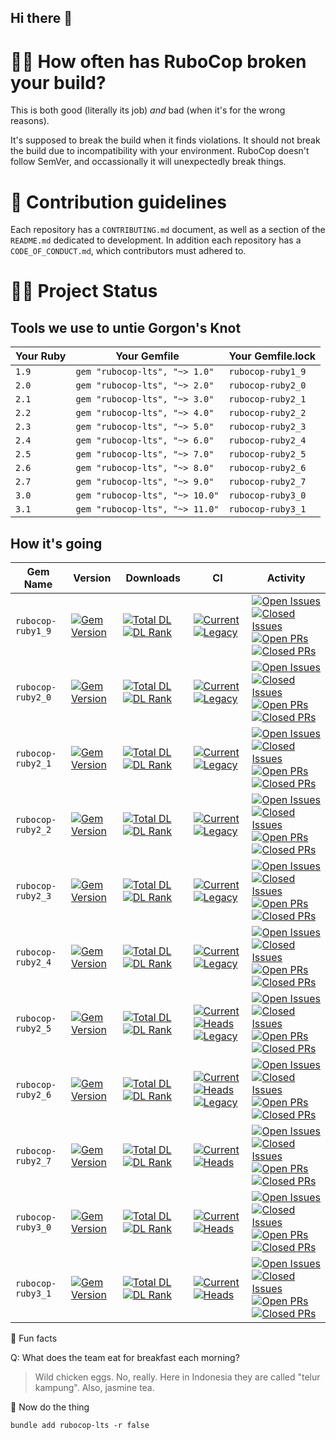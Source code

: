 ## Hi there 👋

# 🙋‍♀️ How often has RuboCop broken your build?

This is both good (literally its job) _and_ bad (when it's for the wrong reasons).

It's supposed to break the build when it finds violations.
It should not break the build due to incompatibility with your environment.  RuboCop
doesn't follow SemVer, and occassionally it will unexpectedly break things.

# 🌈 Contribution guidelines

Each repository has a `CONTRIBUTING.md` document, as well as a section of the `README.md`
dedicated to development.  In addition each repository has a `CODE_OF_CONDUCT.md`, which
contributors must adhered to.

# 👩‍💻 Project Status

## Tools we use to untie Gorgon's Knot

| Your Ruby | Your Gemfile                   | Your Gemfile.lock |
|-----------|--------------------------------|-------------------|
| `1.9`     | `gem "rubocop-lts", "~> 1.0"`  | `rubocop-ruby1_9` |
| `2.0`     | `gem "rubocop-lts", "~> 2.0"`  | `rubocop-ruby2_0` |
| `2.1`     | `gem "rubocop-lts", "~> 3.0"`  | `rubocop-ruby2_1` |
| `2.2`     | `gem "rubocop-lts", "~> 4.0"`  | `rubocop-ruby2_2` |
| `2.3`     | `gem "rubocop-lts", "~> 5.0"`  | `rubocop-ruby2_3` |
| `2.4`     | `gem "rubocop-lts", "~> 6.0"`  | `rubocop-ruby2_4` |
| `2.5`     | `gem "rubocop-lts", "~> 7.0"`  | `rubocop-ruby2_5` |
| `2.6`     | `gem "rubocop-lts", "~> 8.0"`  | `rubocop-ruby2_6` |
| `2.7`     | `gem "rubocop-lts", "~> 9.0"`  | `rubocop-ruby2_7` |
| `3.0`     | `gem "rubocop-lts", "~> 10.0"` | `rubocop-ruby3_0` |
| `3.1`     | `gem "rubocop-lts", "~> 11.0"` | `rubocop-ruby3_1` |

## How it's going

| Gem Name          | Version                           | Downloads                                                        | CI                                                                                                 | Activity                                                                                                                                      |
|-------------------|-----------------------------------|------------------------------------------------------------------|----------------------------------------------------------------------------------------------------|-----------------------------------------------------------------------------------------------------------------------------------------------|
| `rubocop-ruby1_9` | [![Gem Version][⛳️19-vi]][⛳️19-g] | [![Total DL][🖇️19-dti]][⛳️19-g] [![DL Rank][🏘️19-rti]][⛳️19-g] | [![Current][🚎19-cwfi]][🚎19-cwf] [![Legacy][🧮19-lwfi]][🧮19-lwf]                                 | [![Open Issues][📗19-ioi]][📗19-io] [![Closed Issues][🚀19-ici]][🚀19-ic] [![Open PRs][💄19-poi]][💄19-po] [![Closed PRs][👽19-pci]][👽19-pc] |
| `rubocop-ruby2_0` | [![Gem Version][⛳️20-vi]][⛳️20-g] | [![Total DL][🖇️20-dti]][⛳️20-g] [![DL Rank][🏘️20-rti]][⛳️20-g] | [![Current][🚎20-cwfi]][🚎20-cwf] [![Legacy][🧮20-lwfi]][🧮20-lwf]                                 | [![Open Issues][📗20-ioi]][📗20-io] [![Closed Issues][🚀20-ici]][🚀20-ic] [![Open PRs][💄20-poi]][💄20-po] [![Closed PRs][👽20-pci]][👽20-pc] |
| `rubocop-ruby2_1` | [![Gem Version][⛳️21-vi]][⛳️21-g] | [![Total DL][🖇️21-dti]][⛳️21-g] [![DL Rank][🏘️21-rti]][⛳️21-g] | [![Current][🚎21-cwfi]][🚎21-cwf] [![Legacy][🧮21-lwfi]][🧮21-lwf]                                 | [![Open Issues][📗21-ioi]][📗21-io] [![Closed Issues][🚀21-ici]][🚀21-ic] [![Open PRs][💄21-poi]][💄21-po] [![Closed PRs][👽21-pci]][👽21-pc] |
| `rubocop-ruby2_2` | [![Gem Version][⛳️22-vi]][⛳️22-g] | [![Total DL][🖇️22-dti]][⛳️22-g] [![DL Rank][🏘️22-rti]][⛳️22-g] | [![Current][🚎22-cwfi]][🚎22-cwf] [![Legacy][🧮22-lwfi]][🧮22-lwf]                                 | [![Open Issues][📗22-ioi]][📗22-io] [![Closed Issues][🚀22-ici]][🚀22-ic] [![Open PRs][💄22-poi]][💄22-po] [![Closed PRs][👽22-pci]][👽22-pc] |
| `rubocop-ruby2_3` | [![Gem Version][⛳️23-vi]][⛳️23-g] | [![Total DL][🖇️23-dti]][⛳️23-g] [![DL Rank][🏘️23-rti]][⛳️23-g] | [![Current][🚎23-cwfi]][🚎23-cwf] [![Legacy][🧮23-lwfi]][🧮23-lwf]                                 | [![Open Issues][📗23-ioi]][📗23-io] [![Closed Issues][🚀23-ici]][🚀23-ic] [![Open PRs][💄23-poi]][💄23-po] [![Closed PRs][👽23-pci]][👽23-pc] |
| `rubocop-ruby2_4` | [![Gem Version][⛳️24-vi]][⛳️24-g] | [![Total DL][🖇️24-dti]][⛳️24-g] [![DL Rank][🏘️24-rti]][⛳️24-g] | [![Current][🚎24-cwfi]][🚎24-cwf] [![Legacy][🧮24-lwfi]][🧮24-lwf]                                 | [![Open Issues][📗24-ioi]][📗24-io] [![Closed Issues][🚀24-ici]][🚀24-ic] [![Open PRs][💄24-poi]][💄24-po] [![Closed PRs][👽24-pci]][👽24-pc] |
| `rubocop-ruby2_5` | [![Gem Version][⛳️25-vi]][⛳️25-g] | [![Total DL][🖇️25-dti]][⛳️25-g] [![DL Rank][🏘️25-rti]][⛳️25-g] | [![Current][🚎25-cwfi]][🚎25-cwf] [![Heads][🖐25-hwfi]][🖐25-hwf] [![Legacy][🧮25-lwfi]][🧮25-lwf] | [![Open Issues][📗25-ioi]][📗25-io] [![Closed Issues][🚀25-ici]][🚀25-ic] [![Open PRs][💄25-poi]][💄25-po] [![Closed PRs][👽25-pci]][👽25-pc] |
| `rubocop-ruby2_6` | [![Gem Version][⛳️26-vi]][⛳️26-g] | [![Total DL][🖇️26-dti]][⛳️26-g] [![DL Rank][🏘️26-rti]][⛳️26-g] | [![Current][🚎26-cwfi]][🚎26-cwf] [![Heads][🖐26-hwfi]][🖐26-hwf] [![Legacy][🧮26-lwfi]][🧮26-lwf] | [![Open Issues][📗26-ioi]][📗26-io] [![Closed Issues][🚀26-ici]][🚀26-ic] [![Open PRs][💄26-poi]][💄26-po] [![Closed PRs][👽26-pci]][👽26-pc] |
| `rubocop-ruby2_7` | [![Gem Version][⛳️27-vi]][⛳️27-g] | [![Total DL][🖇️27-dti]][⛳️27-g] [![DL Rank][🏘️27-rti]][⛳️27-g] | [![Current][🚎27-cwfi]][🚎27-cwf] [![Heads][🖐27-hwfi]][🖐27-hwf]                                  | [![Open Issues][📗27-ioi]][📗27-io] [![Closed Issues][🚀27-ici]][🚀27-ic] [![Open PRs][💄27-poi]][💄27-po] [![Closed PRs][👽27-pci]][👽27-pc] |
| `rubocop-ruby3_0` | [![Gem Version][⛳️30-vi]][⛳️30-g] | [![Total DL][🖇️30-dti]][⛳️30-g] [![DL Rank][🏘️30-rti]][⛳️30-g] | [![Current][🚎30-cwfi]][🚎30-cwf] [![Heads][🖐30-hwfi]][🖐30-hwf]                                  | [![Open Issues][📗30-ioi]][📗30-io] [![Closed Issues][🚀30-ici]][🚀30-ic] [![Open PRs][💄30-poi]][💄30-po] [![Closed PRs][👽30-pci]][👽30-pc] |
| `rubocop-ruby3_1` | [![Gem Version][⛳️31-vi]][⛳️31-g] | [![Total DL][🖇️31-dti]][⛳️31-g] [![DL Rank][🏘️31-rti]][⛳️31-g] | [![Current][🚎31-cwfi]][🚎31-cwf] [![Heads][🖐31-hwfi]][🖐31-hwf]                                  | [![Open Issues][📗31-ioi]][📗31-io] [![Closed Issues][🚀31-ici]][🚀31-ic] [![Open PRs][💄31-poi]][💄31-po] [![Closed PRs][👽31-pci]][👽31-pc] |

<!-- columnar badge #s:
⛳️
🖇
🏘
🚎
🖐
🧮
📗
🚀
💄
👽
-->

[⛳️19-vi]: http://img.shields.io/gem/v/rubocop-ruby1_9.svg
[🖇️19-dti]: https://img.shields.io/gem/dt/rubocop-ruby1_9.svg
[🏘️19-rti]: https://img.shields.io/gem/rt/rubocop-ruby1_9.svg
[🚎19-cwf]: https://github.com/rubocop-lts/rubocop-ruby1_9/actions/workflows/current.yml
[🚎19-cwfi]: https://github.com/rubocop-lts/rubocop-ruby1_9/actions/workflows/supported.yml/badge.svg
[🖐19-hwf]: https://github.com/rubocop-lts/rubocop-ruby1_9/actions/workflows/heads.yml
[🖐19-hwfi]: https://github.com/rubocop-lts/rubocop-ruby1_9/actions/workflows/heads.yml/badge.svg
[🧮19-lwf]: https://github.com/rubocop-lts/rubocop-ruby1_9/actions/workflows/legacy.yml
[🧮19-lwfi]: https://github.com/rubocop-lts/rubocop-ruby1_9/actions/workflows/legacy.yml/badge.svg
[📗19-io]: https://github.com/rubocop-lts/rubocop-ruby1_9/issues
[📗19-ioi]: https://img.shields.io/github/issues-raw/rubocop-lts/rubocop-ruby1_9
[🚀19-ic]: https://github.com/rubocop-lts/rubocop-ruby1_9/issues?q=is%3Aissue+is%3Aclosed
[🚀19-ici]: https://img.shields.io/github/issues-closed-raw/rubocop-lts/rubocop-ruby1_9
[💄19-po]: https://github.com/rubocop-lts/rubocop-ruby1_9/pulls
[💄19-poi]: https://img.shields.io/github/issues-pr/rubocop-lts/rubocop-ruby1_9
[👽19-pc]: https://github.com/rubocop-lts/rubocop-ruby1_9/pulls?q=is%3Apr+is%3Aclosed
[👽19-pci]: https://img.shields.io/github/issues-pr-closed/rubocop-lts/rubocop-ruby1_9
[⛳️19-g]: https://rubygems.org/gems/rubocop-ruby1_9
[⛳️20-vi]: http://img.shields.io/gem/v/rubocop-ruby2_0.svg
[🖇️20-dti]: https://img.shields.io/gem/dt/rubocop-ruby2_0.svg
[🏘️20-rti]: https://img.shields.io/gem/rt/rubocop-ruby2_0.svg
[🚎20-cwf]: https://github.com/rubocop-lts/rubocop-ruby2_0/actions/workflows/current.yml
[🚎20-cwfi]: https://github.com/rubocop-lts/rubocop-ruby2_0/actions/workflows/supported.yml/badge.svg
[🖐20-hwf]: https://github.com/rubocop-lts/rubocop-ruby2_0/actions/workflows/heads.yml
[🖐20-hwfi]: https://github.com/rubocop-lts/rubocop-ruby2_0/actions/workflows/heads.yml/badge.svg
[🧮20-lwf]: https://github.com/rubocop-lts/rubocop-ruby2_0/actions/workflows/legacy.yml
[🧮20-lwfi]: https://github.com/rubocop-lts/rubocop-ruby2_0/actions/workflows/legacy.yml/badge.svg
[📗20-io]: https://github.com/rubocop-lts/rubocop-ruby2_0/issues
[📗20-ioi]: https://img.shields.io/github/issues-raw/rubocop-lts/rubocop-ruby2_0
[🚀20-ic]: https://github.com/rubocop-lts/rubocop-ruby2_0/issues?q=is%3Aissue+is%3Aclosed
[🚀20-ici]: https://img.shields.io/github/issues-closed-raw/rubocop-lts/rubocop-ruby2_0
[💄20-po]: https://github.com/rubocop-lts/rubocop-ruby2_0/pulls
[💄20-poi]: https://img.shields.io/github/issues-pr/rubocop-lts/rubocop-ruby2_0
[👽20-pc]: https://github.com/rubocop-lts/rubocop-ruby2_0/pulls?q=is%3Apr+is%3Aclosed
[👽20-pci]: https://img.shields.io/github/issues-pr-closed/rubocop-lts/rubocop-ruby2_0
[⛳️20-g]: https://rubygems.org/gems/rubocop-ruby2_0
[⛳️21-vi]: http://img.shields.io/gem/v/rubocop-ruby2_1.svg
[🖇️21-dti]: https://img.shields.io/gem/dt/rubocop-ruby2_1.svg
[🏘️21-rti]: https://img.shields.io/gem/rt/rubocop-ruby2_1.svg
[🚎21-cwf]: https://github.com/rubocop-lts/rubocop-ruby2_1/actions/workflows/current.yml
[🚎21-cwfi]: https://github.com/rubocop-lts/rubocop-ruby2_1/actions/workflows/supported.yml/badge.svg
[🖐21-hwf]: https://github.com/rubocop-lts/rubocop-ruby2_1/actions/workflows/heads.yml
[🖐21-hwfi]: https://github.com/rubocop-lts/rubocop-ruby2_1/actions/workflows/heads.yml/badge.svg
[🧮21-lwf]: https://github.com/rubocop-lts/rubocop-ruby2_1/actions/workflows/legacy.yml
[🧮21-lwfi]: https://github.com/rubocop-lts/rubocop-ruby2_1/actions/workflows/legacy.yml/badge.svg
[📗21-io]: https://github.com/rubocop-lts/rubocop-ruby2_1/issues
[📗21-ioi]: https://img.shields.io/github/issues-raw/rubocop-lts/rubocop-ruby2_1
[🚀21-ic]: https://github.com/rubocop-lts/rubocop-ruby2_1/issues?q=is%3Aissue+is%3Aclosed
[🚀21-ici]: https://img.shields.io/github/issues-closed-raw/rubocop-lts/rubocop-ruby2_1
[💄21-po]: https://github.com/rubocop-lts/rubocop-ruby2_1/pulls
[💄21-poi]: https://img.shields.io/github/issues-pr/rubocop-lts/rubocop-ruby2_1
[👽21-pc]: https://github.com/rubocop-lts/rubocop-ruby2_1/pulls?q=is%3Apr+is%3Aclosed
[👽21-pci]: https://img.shields.io/github/issues-pr-closed/rubocop-lts/rubocop-ruby2_1
[⛳️21-g]: https://rubygems.org/gems/rubocop-ruby2_1
[⛳️22-vi]: http://img.shields.io/gem/v/rubocop-ruby2_2.svg
[🖇️22-dti]: https://img.shields.io/gem/dt/rubocop-ruby2_2.svg
[🏘️22-rti]: https://img.shields.io/gem/rt/rubocop-ruby2_2.svg
[🚎22-cwf]: https://github.com/rubocop-lts/rubocop-ruby2_2/actions/workflows/current.yml
[🚎22-cwfi]: https://github.com/rubocop-lts/rubocop-ruby2_2/actions/workflows/supported.yml/badge.svg
[🖐22-hwf]: https://github.com/rubocop-lts/rubocop-ruby2_2/actions/workflows/heads.yml
[🖐22-hwfi]: https://github.com/rubocop-lts/rubocop-ruby2_2/actions/workflows/heads.yml/badge.svg
[🧮22-lwf]: https://github.com/rubocop-lts/rubocop-ruby2_2/actions/workflows/legacy.yml
[🧮22-lwfi]: https://github.com/rubocop-lts/rubocop-ruby2_2/actions/workflows/legacy.yml/badge.svg
[📗22-io]: https://github.com/rubocop-lts/rubocop-ruby2_2/issues
[📗22-ioi]: https://img.shields.io/github/issues-raw/rubocop-lts/rubocop-ruby2_2
[🚀22-ic]: https://github.com/rubocop-lts/rubocop-ruby2_2/issues?q=is%3Aissue+is%3Aclosed
[🚀22-ici]: https://img.shields.io/github/issues-closed-raw/rubocop-lts/rubocop-ruby2_2
[💄22-po]: https://github.com/rubocop-lts/rubocop-ruby2_2/pulls
[💄22-poi]: https://img.shields.io/github/issues-pr/rubocop-lts/rubocop-ruby2_2
[👽22-pc]: https://github.com/rubocop-lts/rubocop-ruby2_2/pulls?q=is%3Apr+is%3Aclosed
[👽22-pci]: https://img.shields.io/github/issues-pr-closed/rubocop-lts/rubocop-ruby2_2
[⛳️22-g]: https://rubygems.org/gems/rubocop-ruby2_2
[⛳️23-vi]: http://img.shields.io/gem/v/rubocop-ruby2_3.svg
[🖇️23-dti]: https://img.shields.io/gem/dt/rubocop-ruby2_3.svg
[🏘️23-rti]: https://img.shields.io/gem/rt/rubocop-ruby2_3.svg
[🚎23-cwf]: https://github.com/rubocop-lts/rubocop-ruby2_3/actions/workflows/current.yml
[🚎23-cwfi]: https://github.com/rubocop-lts/rubocop-ruby2_3/actions/workflows/supported.yml/badge.svg
[🖐23-hwf]: https://github.com/rubocop-lts/rubocop-ruby2_3/actions/workflows/heads.yml
[🖐23-hwfi]: https://github.com/rubocop-lts/rubocop-ruby2_3/actions/workflows/heads.yml/badge.svg
[🧮23-lwf]: https://github.com/rubocop-lts/rubocop-ruby2_3/actions/workflows/legacy.yml
[🧮23-lwfi]: https://github.com/rubocop-lts/rubocop-ruby2_3/actions/workflows/legacy.yml/badge.svg
[📗23-io]: https://github.com/rubocop-lts/rubocop-ruby2_3/issues
[📗23-ioi]: https://img.shields.io/github/issues-raw/rubocop-lts/rubocop-ruby2_3
[🚀23-ic]: https://github.com/rubocop-lts/rubocop-ruby2_3/issues?q=is%3Aissue+is%3Aclosed
[🚀23-ici]: https://img.shields.io/github/issues-closed-raw/rubocop-lts/rubocop-ruby2_3
[💄23-po]: https://github.com/rubocop-lts/rubocop-ruby2_3/pulls
[💄23-poi]: https://img.shields.io/github/issues-pr/rubocop-lts/rubocop-ruby2_3
[👽23-pc]: https://github.com/rubocop-lts/rubocop-ruby2_3/pulls?q=is%3Apr+is%3Aclosed
[👽23-pci]: https://img.shields.io/github/issues-pr-closed/rubocop-lts/rubocop-ruby2_3
[⛳️23-g]: https://rubygems.org/gems/rubocop-ruby2_3
[⛳️24-vi]: http://img.shields.io/gem/v/rubocop-ruby2_4.svg
[🖇️24-dti]: https://img.shields.io/gem/dt/rubocop-ruby2_4.svg
[🏘️24-rti]: https://img.shields.io/gem/rt/rubocop-ruby2_4.svg
[🚎24-cwf]: https://github.com/rubocop-lts/rubocop-ruby2_4/actions/workflows/current.yml
[🚎24-cwfi]: https://github.com/rubocop-lts/rubocop-ruby2_4/actions/workflows/supported.yml/badge.svg
[🖐24-hwf]: https://github.com/rubocop-lts/rubocop-ruby2_4/actions/workflows/heads.yml
[🖐24-hwfi]: https://github.com/rubocop-lts/rubocop-ruby2_4/actions/workflows/heads.yml/badge.svg
[🧮24-lwf]: https://github.com/rubocop-lts/rubocop-ruby2_4/actions/workflows/legacy.yml
[🧮24-lwfi]: https://github.com/rubocop-lts/rubocop-ruby2_4/actions/workflows/legacy.yml/badge.svg
[📗24-io]: https://github.com/rubocop-lts/rubocop-ruby2_4/issues
[📗24-ioi]: https://img.shields.io/github/issues-raw/rubocop-lts/rubocop-ruby2_4
[🚀24-ic]: https://github.com/rubocop-lts/rubocop-ruby2_4/issues?q=is%3Aissue+is%3Aclosed
[🚀24-ici]: https://img.shields.io/github/issues-closed-raw/rubocop-lts/rubocop-ruby2_4
[💄24-po]: https://github.com/rubocop-lts/rubocop-ruby2_4/pulls
[💄24-poi]: https://img.shields.io/github/issues-pr/rubocop-lts/rubocop-ruby2_4
[👽24-pc]: https://github.com/rubocop-lts/rubocop-ruby2_4/pulls?q=is%3Apr+is%3Aclosed
[👽24-pci]: https://img.shields.io/github/issues-pr-closed/rubocop-lts/rubocop-ruby2_4
[⛳️24-g]: https://rubygems.org/gems/rubocop-ruby2_4
[⛳️25-vi]: http://img.shields.io/gem/v/rubocop-ruby2_5.svg
[🖇️25-dti]: https://img.shields.io/gem/dt/rubocop-ruby2_5.svg
[🏘️25-rti]: https://img.shields.io/gem/rt/rubocop-ruby2_5.svg
[🚎25-cwf]: https://github.com/rubocop-lts/rubocop-ruby2_5/actions/workflows/current.yml
[🚎25-cwfi]: https://github.com/rubocop-lts/rubocop-ruby2_5/actions/workflows/supported.yml/badge.svg
[🖐25-hwf]: https://github.com/rubocop-lts/rubocop-ruby2_5/actions/workflows/heads.yml
[🖐25-hwfi]: https://github.com/rubocop-lts/rubocop-ruby2_5/actions/workflows/heads.yml/badge.svg
[🧮25-lwf]: https://github.com/rubocop-lts/rubocop-ruby2_5/actions/workflows/legacy.yml
[🧮25-lwfi]: https://github.com/rubocop-lts/rubocop-ruby2_5/actions/workflows/legacy.yml/badge.svg
[📗25-io]: https://github.com/rubocop-lts/rubocop-ruby2_5/issues
[📗25-ioi]: https://img.shields.io/github/issues-raw/rubocop-lts/rubocop-ruby2_5
[🚀25-ic]: https://github.com/rubocop-lts/rubocop-ruby2_5/issues?q=is%3Aissue+is%3Aclosed
[🚀25-ici]: https://img.shields.io/github/issues-closed-raw/rubocop-lts/rubocop-ruby2_5
[💄25-po]: https://github.com/rubocop-lts/rubocop-ruby2_5/pulls
[💄25-poi]: https://img.shields.io/github/issues-pr/rubocop-lts/rubocop-ruby2_5
[👽25-pc]: https://github.com/rubocop-lts/rubocop-ruby2_5/pulls?q=is%3Apr+is%3Aclosed
[👽25-pci]: https://img.shields.io/github/issues-pr-closed/rubocop-lts/rubocop-ruby2_5
[⛳️25-g]: https://rubygems.org/gems/rubocop-ruby2_5
[⛳️26-vi]: http://img.shields.io/gem/v/rubocop-ruby2_6.svg
[🖇️26-dti]: https://img.shields.io/gem/dt/rubocop-ruby2_6.svg
[🏘️26-rti]: https://img.shields.io/gem/rt/rubocop-ruby2_6.svg
[🚎26-cwf]: https://github.com/rubocop-lts/rubocop-ruby2_6/actions/workflows/current.yml
[🚎26-cwfi]: https://github.com/rubocop-lts/rubocop-ruby2_6/actions/workflows/supported.yml/badge.svg
[🖐26-hwf]: https://github.com/rubocop-lts/rubocop-ruby2_6/actions/workflows/heads.yml
[🖐26-hwfi]: https://github.com/rubocop-lts/rubocop-ruby2_6/actions/workflows/heads.yml/badge.svg
[🧮26-lwf]: https://github.com/rubocop-lts/rubocop-ruby2_6/actions/workflows/legacy.yml
[🧮26-lwfi]: https://github.com/rubocop-lts/rubocop-ruby2_6/actions/workflows/legacy.yml/badge.svg
[📗26-io]: https://github.com/rubocop-lts/rubocop-ruby2_6/issues
[📗26-ioi]: https://img.shields.io/github/issues-raw/rubocop-lts/rubocop-ruby2_6
[🚀26-ic]: https://github.com/rubocop-lts/rubocop-ruby2_6/issues?q=is%3Aissue+is%3Aclosed
[🚀26-ici]: https://img.shields.io/github/issues-closed-raw/rubocop-lts/rubocop-ruby2_6
[💄26-po]: https://github.com/rubocop-lts/rubocop-ruby2_6/pulls
[💄26-poi]: https://img.shields.io/github/issues-pr/rubocop-lts/rubocop-ruby2_6
[👽26-pc]: https://github.com/rubocop-lts/rubocop-ruby2_6/pulls?q=is%3Apr+is%3Aclosed
[👽26-pci]: https://img.shields.io/github/issues-pr-closed/rubocop-lts/rubocop-ruby2_6
[⛳️26-g]: https://rubygems.org/gems/rubocop-ruby2_6
[⛳️27-vi]: http://img.shields.io/gem/v/rubocop-ruby2_7.svg
[🖇️27-dti]: https://img.shields.io/gem/dt/rubocop-ruby2_7.svg
[🏘️27-rti]: https://img.shields.io/gem/rt/rubocop-ruby2_7.svg
[🚎27-cwf]: https://github.com/rubocop-lts/rubocop-ruby2_7/actions/workflows/current.yml
[🚎27-cwfi]: https://github.com/rubocop-lts/rubocop-ruby2_7/actions/workflows/supported.yml/badge.svg
[🖐27-hwf]: https://github.com/rubocop-lts/rubocop-ruby2_7/actions/workflows/heads.yml
[🖐27-hwfi]: https://github.com/rubocop-lts/rubocop-ruby2_7/actions/workflows/heads.yml/badge.svg
[🧮27-lwf]: https://github.com/rubocop-lts/rubocop-ruby2_7/actions/workflows/legacy.yml
[🧮27-lwfi]: https://github.com/rubocop-lts/rubocop-ruby2_7/actions/workflows/legacy.yml/badge.svg
[📗27-io]: https://github.com/rubocop-lts/rubocop-ruby2_7/issues
[📗27-ioi]: https://img.shields.io/github/issues-raw/rubocop-lts/rubocop-ruby2_7
[🚀27-ic]: https://github.com/rubocop-lts/rubocop-ruby2_7/issues?q=is%3Aissue+is%3Aclosed
[🚀27-ici]: https://img.shields.io/github/issues-closed-raw/rubocop-lts/rubocop-ruby2_7
[💄27-po]: https://github.com/rubocop-lts/rubocop-ruby2_7/pulls
[💄27-poi]: https://img.shields.io/github/issues-pr/rubocop-lts/rubocop-ruby2_7
[👽27-pc]: https://github.com/rubocop-lts/rubocop-ruby2_7/pulls?q=is%3Apr+is%3Aclosed
[👽27-pci]: https://img.shields.io/github/issues-pr-closed/rubocop-lts/rubocop-ruby2_7
[⛳️27-g]: https://rubygems.org/gems/rubocop-ruby2_7
[⛳️30-vi]: http://img.shields.io/gem/v/rubocop-ruby3_0.svg
[🖇️30-dti]: https://img.shields.io/gem/dt/rubocop-ruby3_0.svg
[🏘️30-rti]: https://img.shields.io/gem/rt/rubocop-ruby3_0.svg
[🚎30-cwf]: https://github.com/rubocop-lts/rubocop-ruby3_0/actions/workflows/current.yml
[🚎30-cwfi]: https://github.com/rubocop-lts/rubocop-ruby3_0/actions/workflows/supported.yml/badge.svg
[🖐30-hwf]: https://github.com/rubocop-lts/rubocop-ruby3_0/actions/workflows/heads.yml
[🖐30-hwfi]: https://github.com/rubocop-lts/rubocop-ruby3_0/actions/workflows/heads.yml/badge.svg
[🧮30-lwf]: https://github.com/rubocop-lts/rubocop-ruby3_0/actions/workflows/legacy.yml
[🧮30-lwfi]: https://github.com/rubocop-lts/rubocop-ruby3_0/actions/workflows/legacy.yml/badge.svg
[📗30-io]: https://github.com/rubocop-lts/rubocop-ruby3_0/issues
[📗30-ioi]: https://img.shields.io/github/issues-raw/rubocop-lts/rubocop-ruby3_0
[🚀30-ic]: https://github.com/rubocop-lts/rubocop-ruby3_0/issues?q=is%3Aissue+is%3Aclosed
[🚀30-ici]: https://img.shields.io/github/issues-closed-raw/rubocop-lts/rubocop-ruby3_0
[💄30-po]: https://github.com/rubocop-lts/rubocop-ruby3_0/pulls
[💄30-poi]: https://img.shields.io/github/issues-pr/rubocop-lts/rubocop-ruby3_0
[👽30-pc]: https://github.com/rubocop-lts/rubocop-ruby3_0/pulls?q=is%3Apr+is%3Aclosed
[👽30-pci]: https://img.shields.io/github/issues-pr-closed/rubocop-lts/rubocop-ruby3_0
[⛳️30-g]: https://rubygems.org/gems/rubocop-ruby3_0
[⛳️31-vi]: http://img.shields.io/gem/v/rubocop-ruby3_1.svg
[🖇️31-dti]: https://img.shields.io/gem/dt/rubocop-ruby3_1.svg
[🏘️31-rti]: https://img.shields.io/gem/rt/rubocop-ruby3_1.svg
[🚎31-cwf]: https://github.com/rubocop-lts/rubocop-ruby3_1/actions/workflows/current.yml
[🚎31-cwfi]: https://github.com/rubocop-lts/rubocop-ruby3_1/actions/workflows/supported.yml/badge.svg
[🖐31-hwf]: https://github.com/rubocop-lts/rubocop-ruby3_1/actions/workflows/heads.yml
[🖐31-hwfi]: https://github.com/rubocop-lts/rubocop-ruby3_1/actions/workflows/heads.yml/badge.svg
[🧮31-lwf]: https://github.com/rubocop-lts/rubocop-ruby3_1/actions/workflows/legacy.yml
[🧮31-lwfi]: https://github.com/rubocop-lts/rubocop-ruby3_1/actions/workflows/legacy.yml/badge.svg
[📗31-io]: https://github.com/rubocop-lts/rubocop-ruby3_1/issues
[📗31-ioi]: https://img.shields.io/github/issues-raw/rubocop-lts/rubocop-ruby3_1
[🚀31-ic]: https://github.com/rubocop-lts/rubocop-ruby3_1/issues?q=is%3Aissue+is%3Aclosed
[🚀31-ici]: https://img.shields.io/github/issues-closed-raw/rubocop-lts/rubocop-ruby3_1
[💄31-po]: https://github.com/rubocop-lts/rubocop-ruby3_1/pulls
[💄31-poi]: https://img.shields.io/github/issues-pr/rubocop-lts/rubocop-ruby3_1
[👽31-pc]: https://github.com/rubocop-lts/rubocop-ruby3_1/pulls?q=is%3Apr+is%3Aclosed
[👽31-pci]: https://img.shields.io/github/issues-pr-closed/rubocop-lts/rubocop-ruby3_1
[⛳️31-g]: https://rubygems.org/gems/rubocop-ruby3_1


🍿 Fun facts

Q: What does the team eat for breakfast each morning?

> Wild chicken eggs.  No, really.  Here in Indonesia they are called "telur kampung".  Also, jasmine tea.  

🧙 Now do the thing

`bundle add rubocop-lts -r false`
